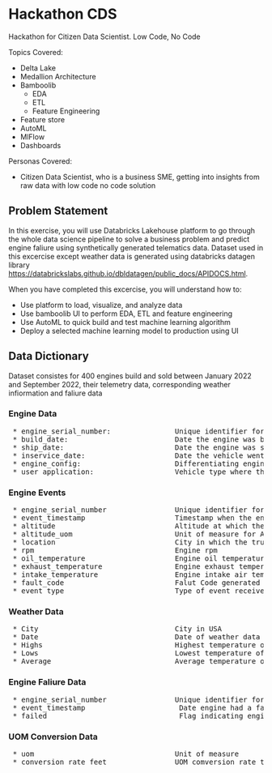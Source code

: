 # Hackathon CDS
Hackathon for Citizen Data Scientist. Low Code, No Code 

Topics Covered: 
- Delta Lake
- Medallion Architecture
- Bamboolib
  - EDA
  - ETL
  - Feature Engineering
- Feature store 
- AutoML
- MlFlow
- Dashboards

Personas Covered:
- Citizen Data Scientist, who is a business SME, getting into insights from raw data with low code no code solution

## Problem Statement
In this exercise, you will use Databricks Lakehouse platform to go through the whole data science pipeline to solve a business problem and predict engine faliure using synthetically generated telematics data. Dataset used in this excercise except weather data is generated using databricks datagen library https://databrickslabs.github.io/dbldatagen/public_docs/APIDOCS.html.

When you have completed this excercise, you will understand how to:

* Use platform to load, visualize, and analyze data
* Use bamboolib UI to perform EDA, ETL and feature engineering
* Use AutoML to quick build and test machine learning algorithm
* Deploy a selected machine learning model to production using UI

## Data Dictionary
Dataset consistes for 400 engines build and sold between January 2022 and September 2022, their telemetry data, corresponding weather infiormation and faliure data

### Engine Data

<pre> * engine_serial_number:               Unique identifier for an engine
 * build_date:                         Date the engine was built
 * ship_date:                          Date the engine was shipped to OEM / Customer
 * inservice_date:                     Date the vehicle went into service / sold to end customer
 * engine_config:                      Differentiating engines based on options or configs like HP
 * user_application:                   Vehicle type where the engine is intalled </pre>

### Engine Events

 <pre> * engine_serial_number                Unique identifier for an engine	
 * event_timestamp                     Timestamp when the engine event was generated
 * altitude                            Altitude at which the vehicle is being driven
 * altitude_uom	                       Unit of measure for Altitude
 * location                            City in which the truct is at the time	
 * rpm	                               Engine rpm	
 * oil_temperature                     Engine oil temperature in farenhite	
 * exhaust_temperature	               Engine exhaust temperature in farenhite
 * intake_temperature	               Engine intake air temperature in farenhite
 * fault_code	                       Falut Code generated by engine	
 * event_type                          Type of event received HB - Heart Beat of FC - Fault Code </pre>
 
### Weather Data
 
 <pre> * City                                City in USA	
 * Date                                Date of weather data rcorded	
 * Highs                               Highest temperature of the day	
 * Lows                                Lowest temperature of the day
 * Average                             Average temperature of the day </pre>
 
### Engine Faliure Data

<pre> * engine_serial_number                Unique identifier for an engine
 * event_timestamp                      Date engine had a faliure	
 * failed                               Flag indicating engine had a faliure </pre>

### UOM Conversion Data

 <pre> * uom                                 Unit of measure
 * conversion_rate_feet                UOM comversion rate to feet </pre>
